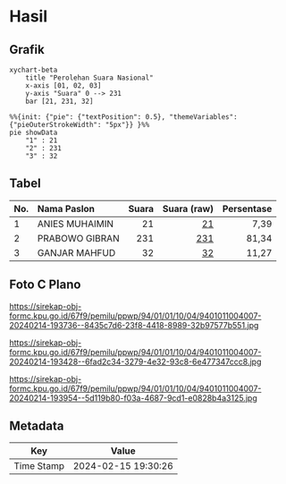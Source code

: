 # Hasil

## Grafik

```mermaid
xychart-beta
    title "Perolehan Suara Nasional"
    x-axis [01, 02, 03]
    y-axis "Suara" 0 --> 231
    bar [21, 231, 32]
```

```mermaid
%%{init: {"pie": {"textPosition": 0.5}, "themeVariables": {"pieOuterStrokeWidth": "5px"}} }%%
pie showData
    "1" : 21
    "2" : 231
    "3" : 32
```

## Tabel

| No. | Nama Paslon    | Suara | Suara (raw) | Persentase |
|:--- |:-------------- | -----:| -----------:| ----------:|
| 1   | ANIES MUHAIMIN | 21    | [21][p-1]   | 7,39       |
| 2   | PRABOWO GIBRAN | 231   | [231][p-2]  | 81,34      |
| 3   | GANJAR MAHFUD  | 32    | [32][p-3]   | 11,27      |


[p-1]: https://github.com/gigit-pemilu/pemilu-2024/blob/main/pilpres/hitung-suara/sub/94-papua-tengah/sub/01-nabire/sub/01-nabire/sub/1004-girimulyo/sub/007-tps/sub/paslon-1.txt
[p-2]: https://github.com/gigit-pemilu/pemilu-2024/blob/main/pilpres/hitung-suara/sub/94-papua-tengah/sub/01-nabire/sub/01-nabire/sub/1004-girimulyo/sub/007-tps/sub/paslon-2.txt
[p-3]: https://github.com/gigit-pemilu/pemilu-2024/blob/main/pilpres/hitung-suara/sub/94-papua-tengah/sub/01-nabire/sub/01-nabire/sub/1004-girimulyo/sub/007-tps/sub/paslon-3.txt

## Foto C Plano

https://sirekap-obj-formc.kpu.go.id/67f9/pemilu/ppwp/94/01/01/10/04/9401011004007-20240214-193736--8435c7d6-23f8-4418-8989-32b97577b551.jpg

https://sirekap-obj-formc.kpu.go.id/67f9/pemilu/ppwp/94/01/01/10/04/9401011004007-20240214-193428--6fad2c34-3279-4e32-93c8-6e477347ccc8.jpg

https://sirekap-obj-formc.kpu.go.id/67f9/pemilu/ppwp/94/01/01/10/04/9401011004007-20240214-193954--5d119b80-f03a-4687-9cd1-e0828b4a3125.jpg


## Metadata

| Key        | Value               |
| ---------- | ------------------- |
| Time Stamp | 2024-02-15 19:30:26 |



